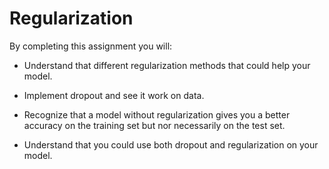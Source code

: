 # Regularization

  By completing this assignment you will:

- Understand that different regularization methods that could help your model.

- Implement dropout and see it work on data.

- Recognize that a model without regularization gives you a better accuracy on the training set but nor necessarily on the test set.

- Understand that you could use both dropout and regularization on your model.
